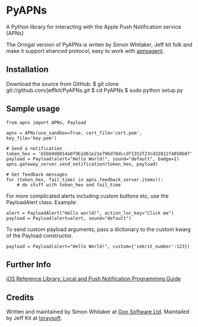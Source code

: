 # PyAPNs 

A Python library for interacting with the Apple Push Notification service 
(APNs)

The Oringal version of PyAPNs is writen by Simon Whitaker, Jeff kit folk and
make it support ehanced protocol, easy to work with [apnsagent][a0].

## Installation

Download the source from GitHub:
    $ git clone git://github.com/jeffkit/PyAPNs.git
    $ cd PyAPNs
    $ sudo python setup.py

## Sample usage

    from apns import APNs, Payload

    apns = APNs(use_sandbox=True, cert_file='cert.pem', key_file='key.pem')

    # Send a notification
    token_hex = 'b5bb9d8014a0f9b1d61e21e796d78dccdf1352f23cd32812f4850b87'
    payload = Payload(alert="Hello World!", sound="default", badge=1)
    apns.gateway_server.send_notification(token_hex, payload)
    
    # Get feedback messages
    for (token_hex, fail_time) in apns.feedback_server.items():
        # do stuff with token_hex and fail_time

For more complicated alerts including custom buttons etc, use the PayloadAlert 
class. Example:

    alert = PayloadAlert("Hello world!", action_loc_key="Click me")
    payload = Payload(alert=alert, sound="default")

To send custom payload arguments, pass a dictionary to the custom kwarg
of the Payload constructor.

    payload = Payload(alert="Hello World!", custom={'sekrit_number':123})

## Further Info

[iOS Reference Library: Local and Push Notification Programming Guide][a1]

## Credits

Written and maintained by Simon Whitaker at [Goo Software Ltd][goo].
Maintailed by Jeff Kit at [toraysoft][toray].

[a0]:https://github.com/jeffkit/apnsagent
[a1]:http://developer.apple.com/iphone/library/documentation/NetworkingInternet/Conceptual/RemoteNotificationsPG/Introduction/Introduction.html#//apple_ref/doc/uid/TP40008194-CH1-SW1
[goo]:http://www.goosoftware.co.uk/
[toray]:http://toraysoft.com
